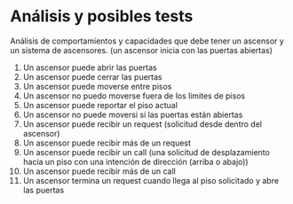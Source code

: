 # Análisis y posibles tests

Análisis de comportamientos y capacidades que debe tener un ascensor y un sistema de ascensores.
(un ascensor inicia con las puertas abiertas)

1. Un ascensor puede abrir las puertas
2. Un ascensor puede cerrar las puertas
3. Un ascensor puede moverse entre pisos
4. Un ascensor no puedo moverse fuera de los limites de pisos
5. Un ascensor puede reportar el piso actual
6. Un ascensor no puede moversi si las puertas están abiertas
7. Un ascensor puede recibir un request (solicitud desde dentro del ascensor)
8. Un ascensor puede recibir más de un request
8. Un ascensor puede recibir un call (una solicitud de desplazamiento hacia un piso con una intención de dirección (arriba o abajo))
9. Un ascensor puede recibir más de un call
9. Un ascensor termina un request cuando llega al piso solicitado y abre las puertas
